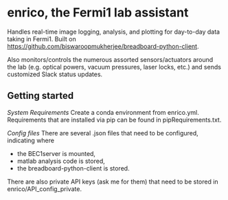 # enrico, the Fermi1 lab assistant

Handles real-time image logging, analysis, and plotting for day-to-day data taking in Fermi1. Built on https://github.com/biswaroopmukherjee/breadboard-python-client.

Also monitors/controls the numerous assorted sensors/actuators around the lab (e.g. optical powers, vacuum pressures, laser locks, etc.) and sends customized Slack status updates.

## Getting started

*System Requirements*
Create a conda environment from enrico.yml. Requirements that are installed via pip can be found in pipRequirements.txt.

*Config files*
There are several .json files that need to be configured, indicating where
- the BEC1server is mounted,
- matlab analysis code is stored,
- the breadboard-python-client is stored.

There are also private API keys (ask me for them) that need to be stored in enrico/API_config_private.
